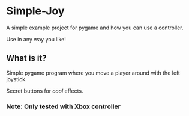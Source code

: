 # Simple-Joy
A simple example project for pygame and how you can use a controller.

Use in any way you like!

## What is it?
Simple pygame program where you move a player around with the left joystick.

Secret buttons for _cool_ effects.

### Note: Only tested with Xbox controller
